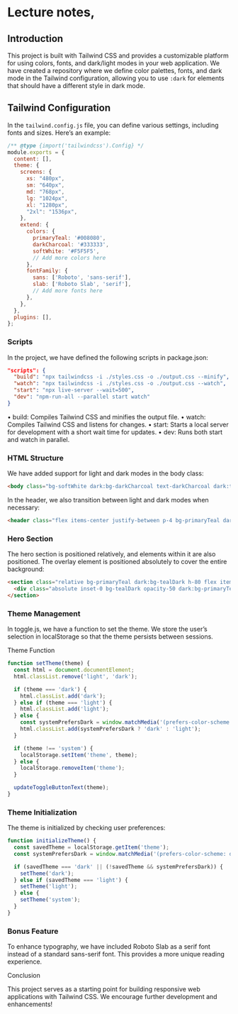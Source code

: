 # Lecture notes,

## Introduction

This project is built with Tailwind CSS and provides a customizable platform for using colors, fonts, and dark/light modes in your web application. We have created a repository where we define color palettes, fonts, and dark mode in the Tailwind configuration, allowing you to use `:dark` for elements that should have a different style in dark mode.

## Tailwind Configuration

In the `tailwind.config.js` file, you can define various settings, including fonts and sizes. Here’s an example:

```javascript
/** @type {import('tailwindcss').Config} */
module.exports = {
  content: [],
  theme: {
    screens: {
      xs: "480px",
      sm: "640px",
      md: "768px",
      lg: "1024px",
      xl: "1280px",
      "2xl": "1536px",
    },
    extend: {
      colors: {
        primaryTeal: '#008080',
        darkCharcoal: '#333333',
        softWhite: '#F5F5F5',
        // Add more colors here
      },
      fontFamily: {
        sans: ['Roboto', 'sans-serif'],
        slab: ['Roboto Slab', 'serif'],
        // Add more fonts here
      },
    },
  },
  plugins: [],
};
```

### Scripts

In the project, we have defined the following scripts in package.json:

```json
"scripts": {
  "build": "npx tailwindcss -i ./styles.css -o ./output.css --minify",
  "watch": "npx tailwindcss -i ./styles.css -o ./output.css --watch",
  "start": "npx live-server --wait=500",
  "dev": "npm-run-all --parallel start watch"
}
```

•	 build: Compiles Tailwind CSS and minifies the output file.
•	watch: Compiles Tailwind CSS and listens for changes.
•	start: Starts a local server for development with a short wait time for updates.
•	dev: Runs both start and watch in parallel.

### HTML Structure

We have added support for light and dark modes in the body class:
```html
<body class="bg-softWhite dark:bg-darkCharcoal text-darkCharcoal dark:text-softWhite font-sans">
````
In the header, we also transition between light and dark modes when necessary:
```html
<header class="flex items-center justify-between p-4 bg-primaryTeal dark:bg-tealDark">
```
### Hero Section

The hero section is positioned relatively, and elements within it are also positioned. The overlay element is positioned absolutely to cover the entire background:
```html
<section class="relative bg-primaryTeal dark:bg-tealDark h-80 flex items-center justify-center text-center">
  <div class="absolute inset-0 bg-tealDark opacity-50 dark:bg-primaryTeal dark:opacity-60"></div>
</section>
```

### Theme Management

In toggle.js, we have a function to set the theme. We store the user’s selection in localStorage so that the theme persists between sessions.

Theme Function

```javascript
function setTheme(theme) {
  const html = document.documentElement;
  html.classList.remove('light', 'dark');

  if (theme === 'dark') {
    html.classList.add('dark');
  } else if (theme === 'light') {
    html.classList.add('light');
  } else {
    const systemPrefersDark = window.matchMedia('(prefers-color-scheme: dark)').matches;
    html.classList.add(systemPrefersDark ? 'dark' : 'light');
  }

  if (theme !== 'system') {
    localStorage.setItem('theme', theme);
  } else {
    localStorage.removeItem('theme');
  }

  updateToggleButtonText(theme);
}
````

### Theme Initialization

The theme is initialized by checking user preferences:

```Javascript
function initializeTheme() {
  const savedTheme = localStorage.getItem('theme');
  const systemPrefersDark = window.matchMedia('(prefers-color-scheme: dark)').matches;

  if (savedTheme === 'dark' || (!savedTheme && systemPrefersDark)) {
    setTheme('dark');
  } else if (savedTheme === 'light') {
    setTheme('light');
  } else {
    setTheme('system');
  }
}
```

### Bonus Feature

To enhance typography, we have included Roboto Slab as a serif font instead of a standard sans-serif font. This provides a more unique reading experience.

Conclusion

This project serves as a starting point for building responsive web applications with Tailwind CSS. We encourage further development and enhancements!




